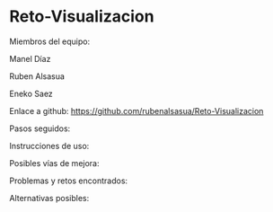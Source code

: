 # Reto-Visualizacion
Miembros del equipo:

Manel Díaz

Ruben Alsasua

Eneko Saez

Enlace a github: https://github.com/rubenalsasua/Reto-Visualizacion

Pasos seguidos:


Instrucciones de uso:


Posibles vías de mejora:


Problemas y retos encontrados:


Alternativas posibles:
